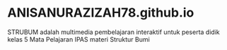 # ANISANURAZIZAH78.github.io
STRUBUM adalah multimedia pembelajaran interaktif untuk peserta didik kelas 5 Mata Pelajaran IPAS materi Struktur Bumi
